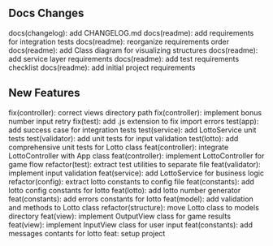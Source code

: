 ## Docs Changes

docs(changelog): add CHANGELOG.md
docs(readme): add requirements for integration tests
docs(readme): reorganize requirements order
docs(readme): add Class diagram for visualizing structures
docs(readme): add service layer requirements
docs(readme): add test requirements checklist
docs(readme): add initial project requirements

## New Features

fix(controller): correct views directory path
fix(controller): implement bonus number input retry
fix(test): add .js extension to fix import errors
test(app): add success case for integration tests
test(service): add LottoService unit tests
test(validator): add unit tests for input validation
test(lotto): add comprehensive unit tests for Lotto class
feat(controller): integrate LottoController with App class
feat(controller): implement LottoController for game flow
refactor(test): extract test utilities to separate file
feat(validator): implement input validation
feat(service): add LottoService for business logic
refactor(config): extract lotto constants to config file
feat(constants): add lotto config constants for lotto
feat(lotto): add lotto number generator
feat(constants): add errors constants for lotto
feat(model): add validation and methods to Lotto class
refactor(structure): move Lotto class to models directory
feat(view): implement OutputView class for game results
feat(view): implement InputView class for user input
feat(constants): add messages contants for lotto
feat: setup project
